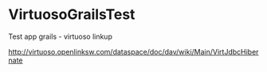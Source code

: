VirtuosoGrailsTest
==================

Test app grails - virtuoso linkup

http://virtuoso.openlinksw.com/dataspace/doc/dav/wiki/Main/VirtJdbcHibernate
